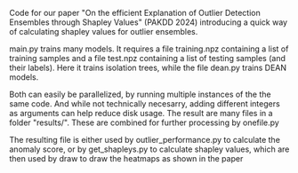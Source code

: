 Code for our paper "On the efficient Explanation of Outlier Detection Ensembles through Shapley Values" (PAKDD 2024) introducing a quick way of calculating shapley values for outlier ensembles.

main.py trains many models. It requires a file training.npz containing a list of training samples and a file test.npz containing a list of testing samples (and their labels).
Here it trains isolation trees, while the file dean.py trains DEAN models.

Both can easily be parallelized, by running multiple instances of the the same code. And while not technically necesarry, adding different integers as arguments can help reduce disk usage.
The result are many files in a folder "results/". These are combined for further processing by onefile.py

The resulting file is either used by outlier_performance.py to calculate the anomaly score, or by get_shapleys.py to calculate shapley values, which are then used by draw to draw the heatmaps as shown in the paper



